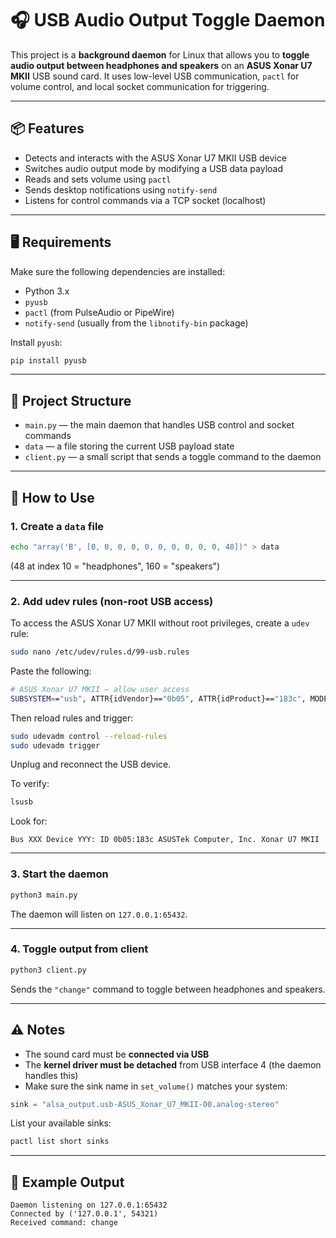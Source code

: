 # 🎧 USB Audio Output Toggle Daemon

This project is a **background daemon** for Linux that allows you to **toggle audio output between headphones and speakers** on an **ASUS Xonar U7 MKII** USB sound card. It uses low-level USB communication, `pactl` for volume control, and local socket communication for triggering.

---

## 📦 Features

- Detects and interacts with the ASUS Xonar U7 MKII USB device  
- Switches audio output mode by modifying a USB data payload  
- Reads and sets volume using `pactl`  
- Sends desktop notifications using `notify-send`  
- Listens for control commands via a TCP socket (localhost)

---

## 🖥️ Requirements

Make sure the following dependencies are installed:

- Python 3.x
- `pyusb`
- `pactl` (from PulseAudio or PipeWire)
- `notify-send` (usually from the `libnotify-bin` package)

Install `pyusb`:

```bash
pip install pyusb
```

---

## 📁 Project Structure

- `main.py` — the main daemon that handles USB control and socket commands  
- `data` — a file storing the current USB payload state  
- `client.py` — a small script that sends a toggle command to the daemon

---

## 🚀 How to Use

### 1. Create a `data` file

```bash
echo "array('B', [0, 0, 0, 0, 0, 0, 0, 0, 0, 0, 48])" > data
```

(48 at index 10 = "headphones", 160 = "speakers")

---

### 2. Add udev rules (non-root USB access)

To access the ASUS Xonar U7 MKII without root privileges, create a `udev` rule:

```bash
sudo nano /etc/udev/rules.d/99-usb.rules
```

Paste the following:

```bash
# ASUS Xonar U7 MKII — allow user access
SUBSYSTEM=="usb", ATTR{idVendor}=="0b05", ATTR{idProduct}=="183c", MODE="0666", GROUP="audio"
```

Then reload rules and trigger:

```bash
sudo udevadm control --reload-rules
sudo udevadm trigger
```

Unplug and reconnect the USB device.

To verify:

```bash
lsusb
```

Look for:

```
Bus XXX Device YYY: ID 0b05:183c ASUSTek Computer, Inc. Xonar U7 MKII
```

---

### 3. Start the daemon

```bash
python3 main.py
```

The daemon will listen on `127.0.0.1:65432`.

---

### 4. Toggle output from client

```bash
python3 client.py
```

Sends the `"change"` command to toggle between headphones and speakers.

---

## ⚠️ Notes

- The sound card must be **connected via USB**
- The **kernel driver must be detached** from USB interface 4 (the daemon handles this)
- Make sure the sink name in `set_volume()` matches your system:

```python
sink = "alsa_output.usb-ASUS_Xonar_U7_MKII-00.analog-stereo"
```

List your available sinks:

```bash
pactl list short sinks
```

---

## 📜 Example Output

```
Daemon listening on 127.0.0.1:65432
Connected by ('127.0.0.1', 54321)
Received command: change
```
